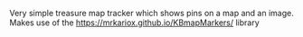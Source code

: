 Very simple treasure map tracker which shows pins on a map and an image. Makes use of the https://mrkariox.github.io/KBmapMarkers/ library